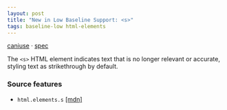 ```yaml
---
layout: post
title: "New in Low Baseline Support: <s>"
tags: baseline-low html-elements
---
```


[caniuse](https://caniuse.com/?search=s) · [spec](https://html.spec.whatwg.org/multipage/text-level-semantics.html#the-s-element)

The `<s>` HTML element indicates text that is no longer relevant or accurate, styling text as strikethrough by default.

### Source features

- ``html.elements.s`` [[mdn]](https://developer.mozilla.org/en-US/search?q=html.elements.s)
